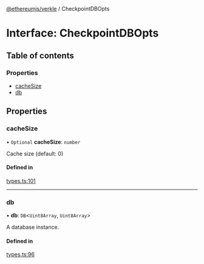 [@ethereumjs/verkle](../README.md) / CheckpointDBOpts

# Interface: CheckpointDBOpts

## Table of contents

### Properties

- [cacheSize](CheckpointDBOpts.md#cachesize)
- [db](CheckpointDBOpts.md#db)

## Properties

### cacheSize

• `Optional` **cacheSize**: `number`

Cache size (default: 0)

#### Defined in

[types.ts:101](https://github.com/ethereumjs/ethereumjs-monorepo/blob/master/packages/verkle/src/types.ts#L101)

___

### db

• **db**: `DB`<`Uint8Array`, `Uint8Array`\>

A database instance.

#### Defined in

[types.ts:96](https://github.com/ethereumjs/ethereumjs-monorepo/blob/master/packages/verkle/src/types.ts#L96)
